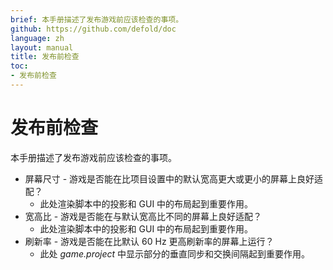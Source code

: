 ```yaml
---
brief: 本手册描述了发布游戏前应该检查的事项。
github: https://github.com/defold/doc
language: zh
layout: manual
title: 发布前检查
toc:
- 发布前检查
---
```


# 发布前检查

本手册描述了发布游戏前应该检查的事项。

* 屏幕尺寸 - 游戏是否能在比项目设置中的默认宽高更大或更小的屏幕上良好适配？
  * 此处渲染脚本中的投影和 GUI 中的布局起到重要作用。
* 宽高比 - 游戏是否能在与默认宽高比不同的屏幕上良好适配？
  * 此处渲染脚本中的投影和 GUI 中的布局起到重要作用。
* 刷新率 - 游戏是否能在比默认 60 Hz 更高刷新率的屏幕上运行？
  * 此处 *game.project* 中显示部分的垂直同步和交换间隔起到重要作用。